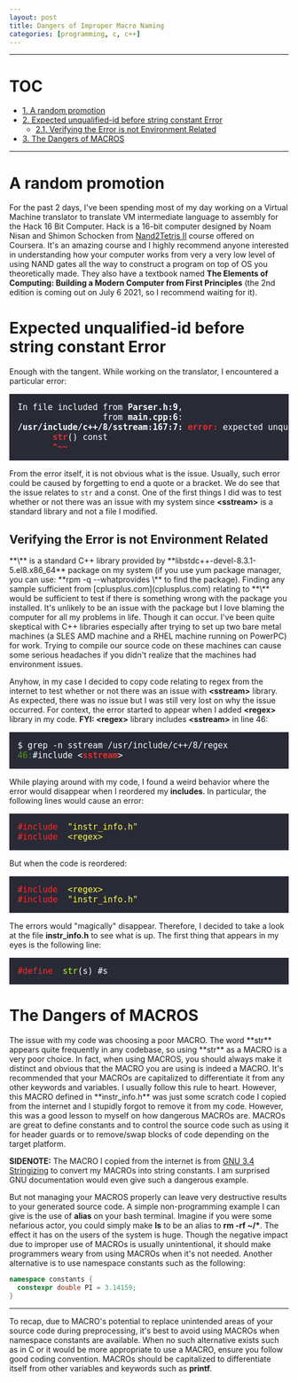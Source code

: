 ```yaml
---
layout: post
title: Dangers of Improper Macro Naming
categories: [programming, c, c++]
---
```


---
# TOC
* [1. A random promotion](#sec1)
* [2. Expected unqualified-id before string constant Error](#sec2)
    * [2.1. Verifying the Error is not Environment Related](#sec2-1)
* [3. The Dangers of MACROS](#sec3)
      
---

<h1 id = "sec1">A random promotion</h1>

For the past 2 days, I've been spending most of my day working on a Virtual 
Machine translator to translate VM intermediate language to assembly for 
the Hack 16 Bit Computer. Hack is a 16-bit computer designed by Noam Nisan and 
Shimon Schocken from 
[Nand2Tetris II](https://www.coursera.org/learn/nand2tetris2) course offered on 
Coursera. It's an amazing course and I highly recommend anyone interested in 
understanding how your computer works from very a very low level of using NAND 
gates all the way to construct a program on top of OS you theoretically made. 
They also have a textbook named **The Elements of Computing: Building a Modern 
Computer from First Principles** (the 2nd edition is coming out on July 6 2021, 
so I recommend waiting for it).

<h1 id = "sec2">Expected unqualified-id before string constant Error</h1>

Enough with the tangent. While working on the translator, I encountered a 
particular error:

<pre style="background: #282a36; color: white; padding: 15px; font-size:15px">
In file included from <b>Parser.h:9</b>,
                 from <b>main.cpp:6</b>:
<b>/usr/include/c++/8/sstream:167:7:</b> <font color="#EF2929"><b>error: </b></font>expected unqualified-id before string constant
       <font color="#EF2929"><b>str</b></font>() const
       <font color="#EF2929"><b>^~~</b></font>
</pre>

From the error itself, it is not obvious what is the issue. Usually, such error 
could be caused by forgetting to end a quote or a bracket. We do see that the 
issue relates to `str` and a const. One of the first things I did was to test 
whether or not there was an issue with my system since **\<sstream\>** is a 
standard library and not a file I modified.

<h2 id = "sec2-1">Verifying the Error is not Environment Related</h2>
**\<sstream\>** is a standard C++ library provided by 
**libstdc++-devel-8.3.1-5.el8.x86_64** package on my system 
(if you use yum package manager, you can use: 
**rpm -q --whatprovides \<file\>** to find the package). Finding 
any sample sufficient from [cplusplus.com](cplusplus.com) relating to 
**\<sstream\>** would be sufficient to test if there is something wrong with the 
package you installed. It's unlikely to be an issue with the package but I love 
blaming the computer for all my problems in life. Though it can occur. I've 
been quite skeptical with C++ libraries especially after trying to set up two 
bare metal machines (a SLES AMD machine and a RHEL machine running on PowerPC) 
for work. Trying to compile our source code on these machines can cause some 
serious headaches if you didn't realize that the machines had environment 
issues.


Anyhow, in my case I decided to copy code relating to regex from the internet 
to test whether or not there was an issue with **\<sstream\>** library. As 
expected, there was no issue but I was still very lost on why the issue 
occurred. For context, the error started to appear when I added **\<regex\>** library in my code. **FYI: \<regex\>** library includes **\<sstream\>** in 
line 46:

<pre style="background: #282a36; color: white; padding: 15px;font-size:15px">
$ grep -n sstream /usr/include/c++/8/regex
<font color="#4E9A06">46</font><font color="#06989A">:</font>#include &lt;<font color="#EF2929"><b>sstream</b></font>&gt;
</pre>

While playing around with my code, I found a weird behavior where the error 
would disappear when I reordered my **includes**. In particular, the following 
lines would cause an error:

<pre style="background: #282a36; color: white; padding: 15px;font-size:15px">
<font color="#FF2929">#include</font> <font color="#FFFF33"> "instr_info.h"</font>
<font color="#FF2929">#include</font> <font color="#FFFF33"> &lt;regex&gt;</font>
</pre>
But when the code is reordered:
<pre style="background: #282a36; color: white; padding: 15px;font-size:15px">
<font color="#FF2929">#include</font> <font color="#FFFF33"> &lt;regex&gt;</font>
<font color="#FF2929">#include</font> <font color="#FFFF33"> "instr_info.h"</font>
</pre>
The errors would "magically" disappear. Therefore, I decided to take a look at 
the file **instr_info.h** to see what is up. The first thing that appears in my 
eyes is the following line:
<pre style="background: #282a36; color: white; padding: 15px;font-size:15px">
<font color="#FF2929">#define</font> <font color="#ADFF2F"> str</font>(s) #s
</pre>

<h1 id = "sec3">The Dangers of MACROS</h1>
The issue with my code was choosing a poor MACRO. The word **str** appears 
quite frequently in any codebase, so using **str** as a MACRO is a very poor 
choice. In fact, when using MACROS, you should always make it distinct and 
obvious that the MACRO you are using is indeed a MACRO. It's recommended that 
your MACROs are capitalized to differentiate it from any other keywords and 
variables. I usually follow this rule to heart. However, this MACRO 
defined in **instr_info.h** was just some scratch code I copied from the 
internet and I stupidly forgot to remove it from my code. However, this was a 
good lesson to myself on how dangerous MACROs are. MACROs are great to define 
constants and to control the source code such as using it for header guards 
or to remove/swap blocks of code depending on the target platform.

**SIDENOTE:** The MACRO I copied from the internet is from 
[GNU 3.4 Stringizing](https://gcc.gnu.org/onlinedocs/cpp/Stringizing.html) to 
convert my MACROs into string constants. I am surprised GNU documentation would 
even give such a dangerous example.

But not managing your MACROS properly can leave very destructive results to your 
generated source code. A simple non-programming example I can give is 
the use of **alias** on your bash terminal. Imagine if you were some nefarious 
actor, you could simply make **ls** to be an alias to **rm -rf ~/\***. 
The effect it has on the users of the system is huge. Though the negative 
impact due to improper use of MACROs is usually unintentional, it should make 
programmers weary from using MACROs when it's not needed. Another alternative 
is to use namespace constants such as the following:
```c++
namespace constants {
  constexpr double PI = 3.14159;
}
```

---

To recap, due to MACRO's potential to replace unintended areas of your source 
code during preprocessing, it's best to avoid using MACROs when namespace 
constants are available. When no such alternative exists such as in C or it 
would be more appropriate to use a MACRO, ensure you follow good coding 
convention. MACROs should be capitalized to differentiate itself from other 
variables and keywords such as **printf**.